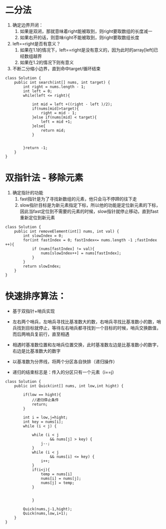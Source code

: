# 二分法

1. 确定边界开闭：
   1. 如果是双闭，那就意味着right能被取到，则right要取数组的长度减一
   2. 如果右开的话，则意味right不能被取到，则right要取数组长度
2. left==right是否有意义？
   1. 如果在1.1的情况下，left==right是没有意义的，因为此时的array[left]已经数组越界
   2. 如果在1.2的情况下则有意义
3. 不断二分缩小边界，直到命中target/循环结束

```
class Solution {
    public int search(int[] nums, int target) {
        int right = nums.length - 1;
        int left = 0;
        while(left <= right){

            int mid = left +((right - left )/2);
            if(nums[mid]>target){
                right = mid - 1;
            }else if(nums[mid] < target){
                left = mid +1;
            }else{
                return mid;
            }

            
        }return -1;
    }
}
```

# 双指针法 - 移除元素

1. 确定指针的功能
   1. fast指针是为了寻找新数组的元素，他只会马不停蹄的往下走
   2. slow指针目标是为新元素指定下标，所以他的功能是定位新元素的下标，因此当fast定位到不需要的元素的时候，slow指针就停止移动，直到fast重新定位到新元素

```
class Solution {
    public int removeElement(int[] nums, int val) {
        int slowIndex = 0;
        for(int fastIndex = 0; fastIndex<= nums.length -1 ;fastIndex ++){
            if (nums[fastIndex] != val){
                nums[slowIndex++] = nums[fastIndex];
            }
        }
        return slowIndex;
    }
}
```

# 快速排序算法：

* 基于双指针+哨兵实现

* 左右两个哨兵，左哨兵寻找比基准数大的数，右哨兵寻找比基准数小的数，哨兵找到目标就停止，等待左右哨兵都寻找到一个目标的时候，哨兵交换数值，而后两哨兵复前行，直至相遇

* 相遇时基准数位置和左哨兵位置交换，此时基准数左边是比基准数小的数字，右边是比基准数大的数字

* 以基准数为分界线，将两个分区各自快排（递归操作）

* 递归的结束标志是：传入的分区只有一个元素（i==j）

```
class Solution {
    public int Quick(int[] nums, int low,int hight) {

        if(low == hight){
            //递归停止条件
            return;
        }

        int i = low,j=hight;
        int key = nums[i];
        while (i < j) {
            
            while (i < j
                    && nums[j] > key) {
                j--;
            }
            while (i < j
                    && nums[i] <= key) {
                i++;
            }
            if(i<j){
                temp = nums[i]
                nums[i] = nums[j];
                nums[j] = temp;
            }
            
            
            }

        Quick(nums,j-1,hight);
        Quick(nums,low,i+1);
    }
}
```
